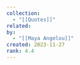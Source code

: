 ```yaml
---
collection:
  - "[[Quotes]]"
related: 
by:
  - "[[Maya Angelou]]"
created: 2023-11-27
rank: 4.4
---
```

 

